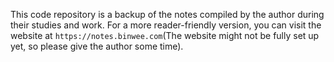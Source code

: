 This code repository is a backup of the notes compiled by the author during their studies and work. For a more reader-friendly version, you can visit the website at `https://notes.binwee.com`(The website might not be fully set up yet, so please give the author some time).

